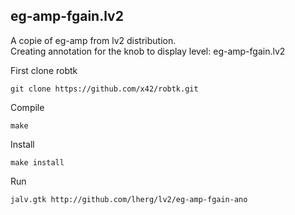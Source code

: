 ## eg-amp-fgain.lv2<br/>
A copie of eg-amp from  lv2 distribution.<br/>
Creating annotation for the knob to display level: eg-amp-fgain.lv2 <br/>

First clone robtk<bg/>
```
git clone https://github.com/x42/robtk.git
```

Compile<bg/>
```
make
```

Install<bg/>
```
make install
```

Run<bg/>
```
jalv.gtk http://github.com/lherg/lv2/eg-amp-fgain-ano
```